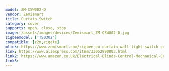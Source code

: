 ```yaml
---
model: ZM-CSW002-D
vendor: Zemismart
title: Curtain Switch
category: cover
supports: open, close, stop
image: /assets/images/devices/Zemismart_ZM-CSW002-D.jpg
zigbeemodel: ['TS0302']
compatible: [z2m,zigate]
mlink: https://www.zemismart.com/zigbee-eu-curtain-wall-light-switch-compatible-with-smartthing-hub-echo-plus-app-phone-voice-control-p0202-p0202.html
link: https://www.aliexpress.com/item/33052990003.html
link2: https://www.amazon.co.uk/Electrical-Blinds-Control-Mechanical-Certificate/dp/B0779M5VRH
link3: 
---
```


